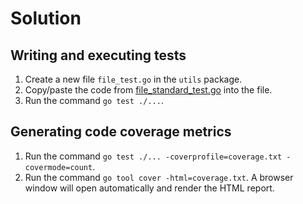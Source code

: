 # Solution

## Writing and executing tests

1. Create a new file `file_test.go` in the `utils` package.
2. Copy/paste the code from [file_standard_test.go](./utils/file_standard_test.go) into the file.
3. Run the command `go test ./...`.

## Generating code coverage metrics

1. Run the command `go test ./... -coverprofile=coverage.txt -covermode=count`.
2. Run the command `go tool cover -html=coverage.txt`. A browser window will open automatically and render the HTML report.
